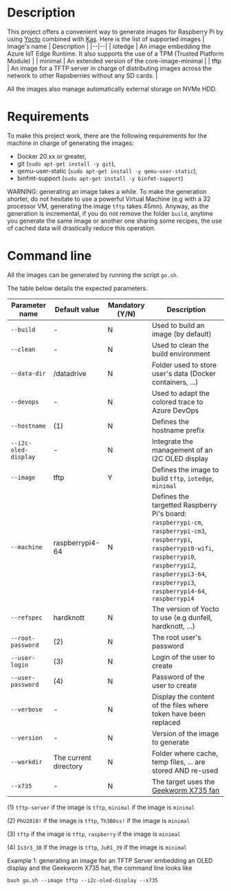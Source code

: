 # Description
This project offers a convenient way to generate images for Raspberry Pi by using [Yocto](https://www.yoctoproject.org/) combined with [Kas](https://kas.readthedocs.io/en/latest/).
Here is the list of supported images
| Image's name | Description |
|--|--|
| iotedge | An image embedding the Azure IoT Edge Runtime. It also supports the use of a TPM (Trusted Platform Module) |
| minimal | An extended version of the core-image-minimal |
| tftp | An image for a TFTP server in charge of distributing images across the network to other Rapsberries without any SD cards. |

 All the images also manage automatically external storage on NVMe HDD.

# Requirements
To make this project work, there are the following requirements for the machine in charge of generating the images:
* Docker 20.xx or greater,
* git (```sudo apt-get install -y git```),
* qemu-user-static (```sudo apt-get install -y qemu-user-static```),
* binfmt-support (```sudo apt-get install -y binfmt-support```)

WARNING: generating an image takes a while. To make the generation shorter, do not hesitate to use a powerful Virtual Machine (e.g with a 32 processor VM, generating the image `tftp` takes 45mn).
Anyway, as the generation is incremental, if you do not remove the folder `build`, anytime you generate the same image or another one sharing some recipes, the use of cached data will drastically reduce this operation.

# Command line
All the images can be generated by running the script `go.sh`.

The table below details the expected parameters.

| Parameter name | Default value | Mandatory (Y/N) | Description |
|--|--|--|--|
| `--build` | - | N | Used to build an image (by default) |
| `--clean` | - | N | Used to clean the build environment |
| `--data-dir` | /datadrive | N | Folder used to store user's data (Docker containers, ...) |
| `--devops` | - | N | Used to adapt the colored trace to Azure DevOps |
| `--hostname` | (1)  | N | Defines the hostname prefix |
| `--i2c-oled-display` | - | N | Integrate the management of an I2C OLED display | 
| `--image` | tftp | Y | Defines the image to build `tftp`, `iotedge`, `minimal` |
| `--machine` | raspberrypi4-64 | N | Defines the targetted Raspberry Pi's board: `raspberrypi-cm`, `raspberrypi-cm3`, `raspberrypi`, `raspberrypi0-wifi`, `raspberrypi0`, `raspberrypi2`, `raspberrypi3-64`, `raspberrypi3`, `raspberrypi4-64`, `raspberrypi4` |
| `--refspec` | hardknott | N | The version of Yocto to use (e.g dunfell, hardknott, ...) |
| `--root-password` |(2) | N | The root user's password |
| `--user-login` | (3) | N | Login of the user to create |
| `--user-password` | (4) | N | Password of the user to create |
| `--verbose` | - | N | Display the content of the files where token have been replaced |
| `--version` | - | N | Version of the image to generate |
| `--workdir` | The current directory | N | Folder where cache, temp files, ... are stored AND re-used |
| `--x735` | - | N | The target uses the [Geekworm X735 fan](https://wiki.geekworm.com/X735) |

(1) `tftp-server` if the image is `tftp`, 
    `minimal` if the image is `minimal`

(2) `PhU2018!`  if the image is `tftp`, 
    `Th3B0ss!` if the image is `minimal`

(3) `tftp`  if the image is `tftp`, 
    `raspberry` if the image is `minimal`
    
(4) `Is3r3_38`  if the image is `tftp`, 
    `JuR1_39` if the image is `minimal`

Example 1: generating an image for an TFTP Server embedding an OLED display and the Geekworm X735 hat, the command line looks like

`bash go.sh --image tftp --i2c-oled-display --x735`